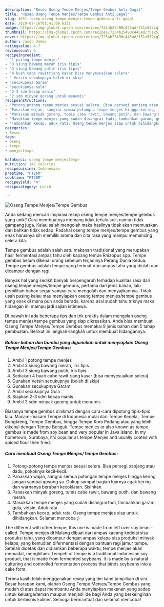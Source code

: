 ```yaml
---
description: "Resep Oseng Tempe Menjes/Tempe Gembus Anti Gagal"
title: "Resep Oseng Tempe Menjes/Tempe Gembus Anti Gagal"
slug: 4031-resep-oseng-tempe-menjes-tempe-gembus-anti-gagal
date: 2020-07-16T01:41:09.633Z
image: https://img-global.cpcdn.com/recipes/7254b25490c445ad/751x532cq70/oseng-tempe-menjestempe-gembus-foto-resep-utama.jpg
thumbnail: https://img-global.cpcdn.com/recipes/7254b25490c445ad/751x532cq70/oseng-tempe-menjestempe-gembus-foto-resep-utama.jpg
cover: https://img-global.cpcdn.com/recipes/7254b25490c445ad/751x532cq70/oseng-tempe-menjestempe-gembus-foto-resep-utama.jpg
author: Jacob James
ratingvalue: 4.7
reviewcount: 6
recipeingredient:
- "1 potong tempe menjes"
- "3 siung bawang merah iris tipis"
- "3 siung bawang putih iris tipis"
- "4 buah cabe rawitrjang kasar bisa menyesuaikan selera"
- " Vetsin secukupnya boleh di skip"
- "secukupnya Garam"
- "secukupnya Gula"
- "2-3 sdm kecap manis"
- "2 sdm minyak goreng untuk menumis"
recipeinstructions:
- "Potong-potong tempe menjes sesuai selera. Bisa persegi panjang atau dadu, pokoknya kecil-kecil."
- "Panaskan wajan, sangrai semua potongan tempe menjes hingga kering, jangan sampai gosong ya. Cukup sampai bagian luarnya agak kering dan warnanya berubah kecoklatan. Sisihkan."
- "Panaskan minyak goreng, tumis cabe rawit, bawang putih, dan bawang merah."
- "Masukkan tempe menjes yang sudah disangrai tadi, tambahkan garam, gula, vetsin. Aduk rata."
- "Tambahkan kecap, aduk rata. Oseng tempe menjes siap untuk dihidangkan. Selamat mencoba ;)"
categories:
- Resep
tags:
- oseng
- tempe
- menjestempe

katakunci: oseng tempe menjestempe 
nutrition: 147 calories
recipecuisine: Indonesian
preptime: "PT26M"
cooktime: "PT30M"
recipeyield: "4"
recipecategory: Lunch

---
```



![Oseng Tempe Menjes/Tempe Gembus](https://img-global.cpcdn.com/recipes/7254b25490c445ad/751x532cq70/oseng-tempe-menjestempe-gembus-foto-resep-utama.jpg)

Anda sedang mencari inspirasi resep oseng tempe menjes/tempe gembus yang unik? Cara membuatnya memang tidak terlalu sulit namun tidak gampang juga. Kalau salah mengolah maka hasilnya tidak akan memuaskan dan bahkan tidak sedap. Padahal oseng tempe menjes/tempe gembus yang enak harusnya sih memiliki aroma dan cita rasa yang mampu memancing selera kita.

Tempe gembus adalah salah satu makanan tradisional yang merupakan hasil fermentasi ampas tahu oleh kapang tempe Rhizopus spp. Tempe gembus belum dikenal orang sebelum terjadinya Perang Dunia Kedua. Tempe gembus adalah tempe yang terbuat dari ampas tahu yang diolah dan dicampur dengan ragi.

Banyak hal yang sedikit banyak berpengaruh terhadap kualitas rasa dari oseng tempe menjes/tempe gembus, pertama dari jenis bahan, lalu pemilihan bahan segar sampai cara mengolah dan menyajikannya. Tidak usah pusing kalau mau menyiapkan oseng tempe menjes/tempe gembus yang enak di mana pun anda berada, karena asal sudah tahu triknya maka hidangan ini mampu jadi sajian istimewa.


Di bawah ini ada beberapa tips dan trik praktis dalam mengolah oseng tempe menjes/tempe gembus yang siap dikreasikan. Anda bisa membuat Oseng Tempe Menjes/Tempe Gembus memakai 9 jenis bahan dan 5 tahap pembuatan. Berikut ini langkah-langkah untuk membuat hidangannya.

<!--inarticleads1-->

##### Bahan-bahan dan bumbu yang digunakan untuk menyiapkan Oseng Tempe Menjes/Tempe Gembus:

1. Ambil 1 potong tempe menjes
1. Ambil 3 siung bawang merah, iris tipis
1. Ambil 3 siung bawang putih, iris tipis
1. Sediakan 4 buah cabe rawit,rjang kasar (bisa menyesuaikan selera)
1. Gunakan  Vetsin secukupnya (boleh di skip)
1. Gunakan secukupnya Garam
1. Ambil secukupnya Gula
1. Siapkan 2-3 sdm kecap manis
1. Ambil 2 sdm minyak goreng untuk menumis


Biasanya tempe gembus dinikmati dengan cara-cara dipotong tipis-tipis lalu. Macam-macam Tempe di Indonesia mulai dari Tempe Kedelai, Tempe Bongkreng, Tempe Gembus, hingga Tempe Koro Pedang atau yang lebih dikenal dengan Tempe Benguk. Tempe menjes or also known as tempe gembus is made from soy bean and very popular in Java island. In my hometown, Surabaya, it&#39;s popular as tempe Menjes and usually coated with spiced flour then fried. 

<!--inarticleads2-->

##### Cara membuat Oseng Tempe Menjes/Tempe Gembus:

1. Potong-potong tempe menjes sesuai selera. Bisa persegi panjang atau dadu, pokoknya kecil-kecil.
1. Panaskan wajan, sangrai semua potongan tempe menjes hingga kering, jangan sampai gosong ya. Cukup sampai bagian luarnya agak kering dan warnanya berubah kecoklatan. Sisihkan.
1. Panaskan minyak goreng, tumis cabe rawit, bawang putih, dan bawang merah.
1. Masukkan tempe menjes yang sudah disangrai tadi, tambahkan garam, gula, vetsin. Aduk rata.
1. Tambahkan kecap, aduk rata. Oseng tempe menjes siap untuk dihidangkan. Selamat mencoba ;)


The different with other tempe, this one is made from left over soy bean - called. Tempe menjes di Malang dibuat dari ampas kacang kedelai sisa produksi tahu, yang dicampur dengan ampas kelapa sisa produksi minyak kelapa, yang kemudian difermentasi dengan bantuan ragi jamur tempe. Setelah dicetak dan didiamkan beberapa waktu, tempe menjes akan memadat, menghitam. Tempeh or tempe is a traditional Indonesian soy product, that is made from fermented soybeans. It is made by a natural culturing and controlled fermentation process that binds soybeans into a cake form. 

Terima kasih telah menggunakan resep yang tim kami tampilkan di sini. Besar harapan kami, olahan Oseng Tempe Menjes/Tempe Gembus yang mudah di atas dapat membantu Anda menyiapkan makanan yang sedap untuk keluarga/teman maupun menjadi ide bagi Anda yang berkeinginan untuk berbisnis kuliner. Semoga bermanfaat dan selamat mencoba!
